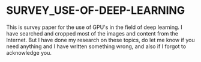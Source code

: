 # SURVEY_USE-OF-DEEP-LEARNING


This is survey paper for the use of GPU's in the field of deep learning. I have searched and cropped most of the images and content from the Internet. But I have done my research on these topics, do let me know if you need anything and I have written something wrong, and also if I forgot to acknowledge you.

